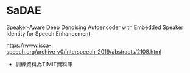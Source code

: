 # SaDAE

Speaker-Aware Deep Denoising Autoencoder with Embedded Speaker Identity for Speech Enhancement

https://www.isca-speech.org/archive_v0/Interspeech_2019/abstracts/2108.html

- 訓練資料為TIMIT資料庫

